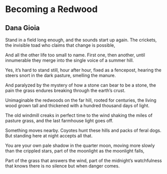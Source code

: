 # Becoming a Redwood
## Dana Gioia
Stand in a field long enough, and the sounds
start up again. The crickets, the invisible
toad who claims that change is possible,

And all the other life too small to name.
First one, then another, until innumerable
they merge into the single voice of a summer hill.

Yes, it’s hard to stand still, hour after hour,
fixed as a fencepost, hearing the steers
snort in the dark pasture, smelling the manure.

And paralyzed by the mystery of how a stone
can bear to be a stone, the pain
the grass endures breaking through the earth’s crust.

Unimaginable the redwoods on the far hill,
rooted for centuries, the living wood grown tall
and thickened with a hundred thousand days of light.

The old windmill creaks in perfect time
to the wind shaking the miles of pasture grass,
and the last farmhouse light goes off.

Something moves nearby. Coyotes hunt
these hills and packs of feral dogs.
But standing here at night accepts all that.

You are your own pale shadow in the quarter moon,
moving more slowly than the crippled stars,
part of the moonlight as the moonlight falls,

Part of the grass that answers the wind,
part of the midnight’s watchfulness that knows
there is no silence but when danger comes.